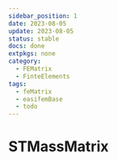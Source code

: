 ```yaml
---
sidebar_position: 1
date: 2023-08-05
update: 2023-08-05
status: stable
docs: done
extpkgs: none
category:
  - FEMatrix
  - FinteElements
tags:
  - feMatrix
  - easifemBase
  - todo
---
```


# STMassMatrix

